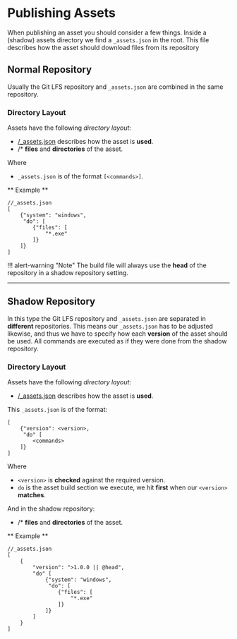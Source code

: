 # Publishing Assets
When publishing an asset you should consider a few things. Inside a (shadow) assets directory we find a `_assets.json` in the root. This file
describes how the asset should download files from its repository

## Normal Repository
Usually the Git LFS repository and `_assets.json` are combined in the same repository.

### Directory Layout
Assets have the following *directory layout*:

 * [/_assets.json](#the_assetsjson_file) describes how the asset is **used**.
 * /* **files** and **directories** of the asset.

Where 
* `_assets.json` is of the format `[<commands>]`.


** Example **
```
//_assets.json
[
    {"system": "windows",
     "do": [
        {"files": [
            "*.exe"
        ]}
    ]}
]
```
!!! alert-warning "Note"
    The build file will always use the **head** of the repository in a shadow repository setting.

----

## Shadow Repository
In this type the Git LFS repository and `_assets.json` are separated in **different** repositories.
This means our `_assets.json` has to be adjusted likewise, and thus we have to specify how
each **version** of the asset should be used. All commands are executed as if they
were done from the shadow repository.



### Directory Layout
Assets have the following *directory layout*:

 * [/_assets.json](#the_assetsjson_file) describes how the asset is **used**.

This `_assets.json` is of the format:

```
[
    {"version": <version>,
     "do" [
        <commands>
    ]}
]
```
Where  

* `<version>` is **checked** against the required version.
* `do` is the asset build section we execute, we hit **first** when our `<version>` **matches**.

And in the shadow repository:

 * /* **files** and **directories** of the asset.

** Example **
```
//_assets.json
[
    {
        "version": ">1.0.0 || @head",
        "do" [
            {"system": "windows",
             "do": [
                {"files": [
                    "*.exe"
                ]}
            ]}
        ]
    }
]
```